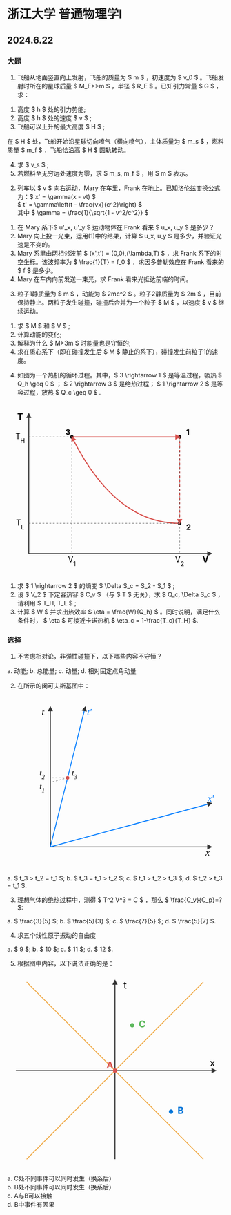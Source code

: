 # 浙江大学 普通物理学I 
## 2024.6.22

### 大题

1. 飞船从地面竖直向上发射，飞船的质量为 $ m $ ，初速度为 $ v_0 $ 。飞船发射时所在的星球质量 $ M_E>>m $ ，半径 $ R_E $ 。已知引力常量 $ G $ ，求：

1) 高度 $ h $ 处的引力势能;  
2) 高度 $ h $ 处的速度 $ v $ ;  
3) 飞船可以上升的最大高度 $ H $ ;  

在 $ H $ 处，飞船开始沿星球切向喷气（横向喷气），主体质量为 $ m_s $ ，燃料质量 $ m_f $ ，飞船恰沿高 $ H $ 圆轨转动。

4) 求 $ v_s $ ;  
5) 若燃料至无穷远处速度为零，求 $ m_s, m_f $ ，用 $ m $ 表示。


2. 列车以 $ v $ 向右运动，Mary 在车里，Frank 在地上。已知洛伦兹变换公式为：$ x' = \gamma(x - vt) $  <br>  $ t' = \gamma\left(t - \frac{vx}{c^2}\right) $  <br> 其中  $ \gamma = \frac{1}{\sqrt{1 - v^2/c^2}} $

1) 在 Mary 系下$ u'_x, u'_y $ 运动物体在 Frank 看来 $ u_x, u_y $ 是多少？  
2) Mary 向上投一光束，运用(1)中的结果，计算 $ u_x, u_y $ 是多少，并验证光速是不变的。  
3) Mary 系里由两相邻波前 $ (x',t') = (0,0),(\lambda,T) $ ，求 Frank 系下的时空坐标。该波频率为 $ \frac{1}{T} = f_0 $ ，求因多普勒效应在 Frank 看来的 $ f $ 是多少。  
4) Mary 在车内向前发送一束光，求 Frank 看来光抵达前端的时间。

3. 粒子1静质量为 $ m $ ，动能为 $ 2mc^2 $ 。粒子2静质量为 $ 2m $ ，目前保持静止。两粒子发生碰撞，碰撞后合并为一个粒子 $ M $ ，以速度 $ v $ 继续运动。

1) 求 $ M $ 和 $ V $ ;  
2) 计算动能的变化;  
3) 解释为什么 $ M>3m $ 时能量也是守恒的;  
4) 求在质心系下（即在碰撞发生后 $ M $ 静止的系下），碰撞发生前粒子1的速度。

4. 如图为一个热机的循环过程。其中，$ 3 \rightarrow 1 $ 是等温过程，吸热 $ Q_h \geq 0 $ ； $ 2 \rightarrow 3 $ 是绝热过程； $ 1 \rightarrow 2 $ 是等容过程，放热 $ Q_c \geq 0 $ .

<svg width="500" height="400" viewBox="0 0 500 400">
    <defs>
        <marker id="arrow" viewBox="0 0 10 10" refX="5" refY="5"
            markerWidth="6" markerHeight="6"
            orient="auto-start-reverse">
            <path d="M 0 0 L 10 5 L 0 10 z" fill="#333" />
        </marker>
            <marker id="heat_arrow" viewBox="0 0 10 10" refX="5" refY="5"
            markerWidth="6" markerHeight="6"
            orient="auto-start-reverse">
            <path d="M 0 0 L 10 5 L 0 10 z" fill="#007bff" />
        </marker>
        <marker id="cycle_arrow" viewBox="0 0 10 10" refX="8" refY="5"
            markerWidth="5" markerHeight="5"
            orient="auto">
            <path d="M 0 0 L 10 5 L 0 10 z" fill="#d9534f" />
        </marker>
    </defs>
    <line x1="50" y1="350" x2="50" y2="30" stroke="#333" stroke-width="2" marker-end="url(#arrow)" />
    <text x="30" y="40" font-size="20" font-weight="bold" text-anchor="middle">T</text>
    <line x1="50" y1="350" x2="470" y2="350" stroke="#333" stroke-width="2" marker-end="url(#arrow)" />
    <text x="460" y="370" font-size="20" font-weight="bold" text-anchor="middle">V</text>
    <circle id="p1" cx="400" cy="80" r="4" fill="black" />
    <circle id="p2" cx="400" cy="280" r="4" fill="black" />
    <circle id="p3" cx="150" cy="80" r="4" fill="black" />
    <line x1="150" y1="80" x2="400" y2="80" stroke="#d9534f" stroke-width="2.5" marker-end="url(#cycle_arrow)" />
    <line x1="400" y1="80" x2="400" y2="280" stroke="#d9534f" stroke-width="2.5" stroke-dasharray="5 5" marker-end="url(#cycle_arrow)" />
    <path d="M 400 280 Q 250 280 150 80" stroke="#d9534f" stroke-width="2.5" fill="none" marker-end="url(#cycle_arrow)" />
    <line x1="50" y1="80" x2="150" y2="80" stroke="#555" stroke-width="1" stroke-dasharray="4 4" />
    <text x="30" y="85" font-size="18" text-anchor="middle">T<tspan baseline-shift="sub" font-size="14">H</tspan></text>
    <line x1="50" y1="280" x2="400" y2="280" stroke="#555" stroke-width="1" stroke-dasharray="4 4" />
    <text x="30" y="285" font-size="18" text-anchor="middle">T<tspan baseline-shift="sub" font-size="14">L</tspan></text>
    <line x1="150" y1="80" x2="150" y2="350" stroke="#555" stroke-width="1" stroke-dasharray="4 4" />
    <text x="150" y="370" font-size="18" text-anchor="middle">V<tspan baseline-shift="sub" font-size="14">1</tspan></text>
    <line x1="400" y1="80" x2="400" y2="350" stroke="#555" stroke-width="1" stroke-dasharray="4 4" />
    <text x="400" y="370" font-size="18" text-anchor="middle">V<tspan baseline-shift="sub" font-size="14">2</tspan></text>
    <text x="415" y="75" font-size="18" font-weight="bold">1</text>
    <text x="415" y="295" font-size="18" font-weight="bold">2</text>
    <text x="135" y="75" font-size="18" font-weight="bold">3</text>

1) 求 $ 1 \rightarrow 2 $ 的熵变 $ \Delta S_c = S_2 - S_1 $ ;  
2) 设 $ V_2 $ 下定容热容 $ C_v $ （与 $ T $ 无关），求 $ Q_c, \Delta S_c $ ，请利用 $ T_H, T_L $ ;  
3) 计算 $ W $ 并求出热效率 $ \eta = \frac{W}{Q_h} $ 。同时说明，满足什么条件时， $ \eta $ 可接近卡诺热机 $ \eta_c = 1-\frac{T_c}{T_H} $.  

### 选择

1. 不考虑相对论，非弹性碰撞下，以下哪些内容不守恒？

a. 动能; b. 总能量; c. 动量; d. 相对固定点角动量

2. 在所示的闵可夫斯基图中：

<svg width="500" height="400" viewBox="0 0 500 400">
    <defs>
        <marker id="arrowhead" viewBox="0 0 10 10" refX="5" refY="5"
            markerWidth="6" markerHeight="6"
            orient="auto-start-reverse">
            <path d="M 0 0 L 10 5 L 0 10 z" fill="#333" />
        </marker>
    </defs>
    <line x1="100" y1="350" x2="100" y2="30" stroke="#333" stroke-width="2" marker-end="url(#arrowhead)" />
    <text x="80" y="45" font-size="22" font-family="serif" font-style="italic">t</text>
    <line x1="100" y1="350" x2="470" y2="350" stroke="#333" stroke-width="2" marker-end="url(#arrowhead)" />
    <text x="460" y="370" font-size="22" font-family="serif" font-style="italic">x</text>
    <line x1="100" y1="350" x2="180" y2="30" stroke="#007bff" stroke-width="2" marker-end="url(#arrowhead)" />
    <text x="185" y="45" font-size="22" font-family="serif" font-style="italic" fill="#007bff">t'</text>
    <line x1="100" y1="350" x2="470" y2="250" stroke="#007bff" stroke-width="2" marker-end="url(#arrowhead)" />
    <text x="465" y="245" font-size="22" font-family="serif" font-style="italic" fill="#007bff">x'</text>
    <circle cx="140" cy="190" r="4" fill="#d9534f"/>
    <text x="150" y="185" font-size="18" font-family="serif" font-style="italic">t<tspan baseline-shift="sub" font-size="14">3</tspan></text>
    <line x1="140" y1="190" x2="100" y2="190" stroke="#555" stroke-width="1" stroke-dasharray="4 4"/>
    <text x="75" y="185" font-size="18" font-family="serif" font-style="italic">t<tspan baseline-shift="sub" font-size="14">2</tspan></text>
    <line x1="140" y1="190" x2="100" y2="200.81" stroke="#555" stroke-width="1" stroke-dasharray="4 4"/>
    <text x="75" y="216.4" font-size="18" font-family="serif" font-style="italic">t<tspan baseline-shift="sub" font-size="14">1</tspan></text>

a. $ t_3 > t_2 = t_1 $; b. $ t_3 = t_1 > t_2 $; c. $ t_1 > t_2 > t_3 $; d. $ t_2 > t_3 = t_1 $.  

3. 理想气体的绝热过程中，测得 $ T^2 V^3 = C $ ，那么 $ \frac{C_v}{C_p}=? $:

a. $ \frac{3}{5} $; b. $ \frac{5}{3} $; c. $ \frac{7}{5} $; d. $ \frac{5}{7} $.

4. 求五个线性原子振动的自由度

a. $ 9 $; b. $ 10 $; c. $ 11 $; d. $ 12 $.

5. 根据图中内容，以下说法正确的是：

<svg width="500" height="450" viewBox="0 0 500 450">
    <defs>
        <marker id="arrowhead-lc" viewBox="0 0 10 10" refX="5" refY="5"
            markerWidth="6" markerHeight="6"
            orient="auto-start-reverse">
            <path d="M 0 0 L 10 5 L 0 10 z" fill="#333" />
        </marker>
    </defs>
    <line x1="250" y1="430" x2="250" y2="20" stroke="#333" stroke-width="2" marker-end="url(#arrowhead-lc)" />
    <text x="270" y="35" font-size="22">t</text>
    <line x1="20" y1="225" x2="480" y2="225" stroke="#333" stroke-width="2" marker-end="url(#arrowhead-lc)" />
    <text x="470" y="215" font-size="22">x</text>
    <line x1="45" y1="20" x2="455" y2="430" stroke="#f0ad4e" stroke-width="2" />
    <line x1="45" y1="430" x2="455" y2="20" stroke="#f0ad4e" stroke-width="2" />
    <circle cx="250" cy="225" r="5" fill="#d9534f" />
    <text x="230" y="220" font-size="22" fill="#d9534f" font-weight="bold">A</text>
    <circle cx="380" cy="320" r="5" fill="#0275d8" />
    <text x="395" y="325" font-size="22" fill="#0275d8" font-weight="bold">B</text>
    <circle cx="290" cy="120" r="5" fill="#5cb85c" />
    <text x="305" y="125" font-size="22" fill="#5cb85c" font-weight="bold">C</text>
</svg>


a. C处不同事件可以同时发生（换系后）  
b. B处不同事件可以同时发生（换系后）  
c. A与B可以接触  
d. B中事件有因果

<br><br>